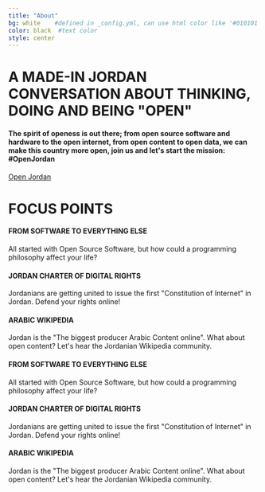 ```yaml
---
title: "About"
bg: white    #defined in _config.yml, can use html color like '#010101'
color: black  #text color
style: center
---
```


# A MADE-IN JORDAN CONVERSATION ABOUT THINKING, DOING AND BEING "OPEN"

#### The spirit of openess is out there; from open source software and hardware to the open internet, from open content to open data, we can make this country more open, join us and let's start the mission: #OpenJordan

<a class="btn btn-lg btn-success btn-white" href="https://twitter.com/hashtag/OpenJordan" target ="_blank">
Open Jordan
</a>

# FOCUS POINTS

<div class='container'>
  <div class='row'>
    <div class='col-md-3 col-grey'>
      <h4>FROM SOFTWARE TO EVERYTHING ELSE</h4>
      <p>All started with Open Source Software, but how could a programming philosophy affect your life?</p>
      <div class='img-repeat'></div>
    </div>
    <div class='col-md-3 col-md-offset-1 col-grey'>
      <h4>JORDAN CHARTER OF DIGITAL RIGHTS</h4>
      <p>Jordanians are getting united to issue the first "Constitution of Internet" in Jordan. Defend your rights online!</p>
      <div class='img-repeat'></div>
    </div>
    <div class='col-md-3 col-md-offset-1 col-grey'>
      <h4>ARABIC WIKIPEDIA</h4>
      <p>Jordan is the "The biggest producer Arabic Content online". What about open content? Let's hear the Jordanian Wikipedia community.</p>
      <div class='img-repeat'></div>
    </div>
  </div>
  <div class='row'>
    <div class='col-md-3 col-grey'>
      <h4>FROM SOFTWARE TO EVERYTHING ELSE</h4>
      <p>All started with Open Source Software, but how could a programming philosophy affect your life?</p>
      <div class='img-repeat'></div>
    </div>
    <div class='col-md-3 col-md-offset-1 col-grey'>
      <h4>JORDAN CHARTER OF DIGITAL RIGHTS</h4>
      <p>Jordanians are getting united to issue the first "Constitution of Internet" in Jordan. Defend your rights online!</p>
      <div class='img-repeat'></div>
    </div>
    <div class='col-md-3 col-md-offset-1 col-grey'>
      <h4>ARABIC WIKIPEDIA</h4>
      <p>Jordan is the "The biggest producer Arabic Content online". What about open content? Let's hear the Jordanian Wikipedia community.</p>
      <div class='img-repeat'></div>
    </div>
  </div>
</div>
